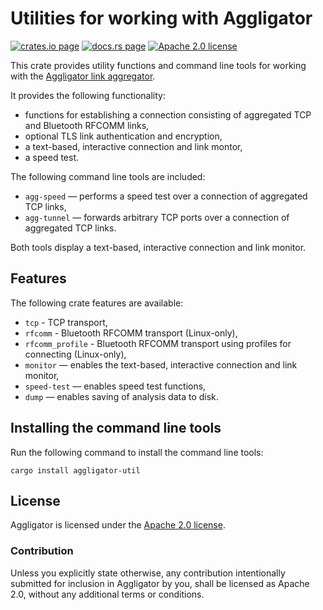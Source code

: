 # Utilities for working with Aggligator

[![crates.io page](https://img.shields.io/crates/v/aggligator-util)](https://crates.io/crates/aggligator-util)
[![docs.rs page](https://docs.rs/aggligator-util/badge.svg)](https://docs.rs/aggligator-util)
[![Apache 2.0 license](https://img.shields.io/crates/l/aggligator-util)](https://raw.githubusercontent.com/surban/aggligator/master/LICENSE)

This crate provides utility functions and command line tools for working with the
[Aggligator link aggregator].

It provides the following functionality:
  * functions for establishing a connection consisting of aggregated TCP
    and Bluetooth RFCOMM links,
  * optional TLS link authentication and encryption,
  * a text-based, interactive connection and link montor,
  * a speed test.

The following command line tools are included:
  * `agg-speed` — performs a speed test over a connection of aggregated TCP links,
  * `agg-tunnel` — forwards arbitrary TCP ports over a connection of aggregated TCP links.

Both tools display a text-based, interactive connection and link monitor.

[Aggligator link aggregator]: https://crates.io/crates/aggligator

## Features

The following crate features are available:

  * `tcp` - TCP transport,
  * `rfcomm` - Bluetooth RFCOMM transport (Linux-only),
  * `rfcomm_profile` - Bluetooth RFCOMM transport using profiles for connecting (Linux-only),
  * `monitor` — enables the text-based, interactive connection and link monitor,
  * `speed-test` — enables speed test functions,
  * `dump` — enables saving of analysis data to disk.

## Installing the command line tools

Run the following command to install the command line tools:

    cargo install aggligator-util

## License

Aggligator is licensed under the [Apache 2.0 license].

[Apache 2.0 license]: https://github.com/surban/aggligator/blob/master/LICENSE

### Contribution

Unless you explicitly state otherwise, any contribution intentionally submitted
for inclusion in Aggligator by you, shall be licensed as Apache 2.0, without any
additional terms or conditions.
